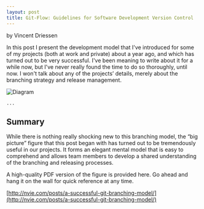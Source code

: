 ```yaml
---
layout: post
title: Git-Flow: Guidelines for Software Development Version Control
---
```


by Vincent Driessen

In this post I present the development model that I've introduced for some of my projects (both at work and private) about a year ago, and which has turned out to be very successful. I've been meaning to write about it for a while now, but I've never really found the time to do so thoroughly, until now. I won't talk about any of the projects’ details, merely about the branching strategy and release management.

![Diagram](http://nvie.com/img/git-model@2x.png)

    ...

## Summary
While there is nothing really shocking new to this branching model, the “big picture” figure that this post began with has turned out to be tremendously useful in our projects. It forms an elegant mental model that is easy to comprehend and allows team members to develop a shared understanding of the branching and releasing processes.

A high-quality PDF version of the figure is provided here. Go ahead and hang it on the wall for quick reference at any time.

[http://nvie.com/posts/a-successful-git-branching-model/](http://nvie.com/posts/a-successful-git-branching-model/)
